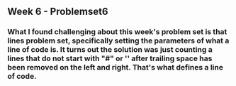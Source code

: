 ## Week 6 - Problemset6
### What I found challenging about this week's problem set is that lines problem set, specifically setting the parameters of what a line of code is. It turns out the solution was just counting a lines that do not start with "#" or '' after trailing space has been removed on the left and right. That's what defines a line of code.